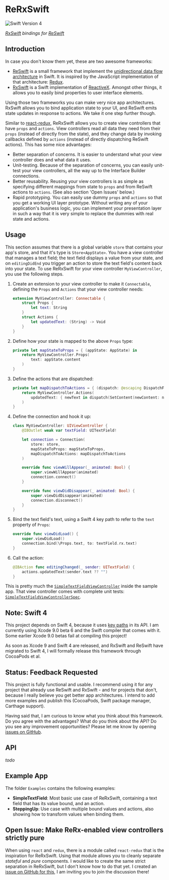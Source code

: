 # ReRxSwift
![Swift Version 4](https://img.shields.io/badge/Swift-v4-yellow.svg)

*[RxSwift][1] bindings for [ReSwift][2]*

## Introduction

In case you don't know them yet, these are two awesome frameworks:

- [ReSwift][2] is a small framework that implement the
  [unidirectional data flow architecture][3] in Swift. It is inspired
  by the JavaScript implementation of that architecture: [Redux][4].
- [RxSwift][1] is a Swift implementation of [ReactiveX][5]. Amongst
  other things, it allows you to easily bind properties to user interface
  elements.

Using those two frameworks you can make very nice app architectures.
RxSwift allows you to bind application state to your UI, and ReSwift
emits state updates in response to actions. We take it one step further
though.

Similar to [react-redux][6], ReRxSwift allows you to create view
controllers that have `props` and `actions`. View controllers read all
data they need from their `props` (instead of directly from the state),
and they change data by invoking callbacks defined by `actions` (instead
of directly dispatching ReSwift actions). This has some nice advantages:

- Better separation of concerns. It is easier to understand what your
  view controller does and what data it uses.
- Unit-testing. Because of the separation of concerns, you can easily
  unit-test your view controllers, all the way up to the Interface
  Builder connections.
- Better reusability. Reusing your view controllers is as simple as
  specifying different mappings from state to `props` and from ReSwift
  actions to `actions`. (See also section 'Open Issues' below.)
- Rapid prototyping. You can easily use dummy `props` and `actions` so
  that you get a working UI layer prototype. Without writing any of your
  application's business logic, you can implement your presentation
  layer in such a way that it is very simple to replace the dummies
  with real state and actions.

## Usage

This section assumes that there is a global variable `store` that contains
your app's store, and that it's type is `Store<AppState>`. You have a view
controller that manages a text field; the text field displays a value from
your state, and on `editingDidEnd` you trigger an action to store the text
field's content back into your state. To use ReRxSwift for your view
controller `MyViewController`, you use the following steps.

1. Create an extension to your view controller to make it `Connectable`,
   defining the `Props` and `Actions` that your view controller needs:

   ```swift
   extension MyViewController: Connectable {
       struct Props {
           let text: String
       }
       struct Actions {
           let updatedText: (String) -> Void
       }
   }
   ```

2. Define how your state is mapped to the above `Props` type:

   ```swift
   private let mapStateToProps = { (appState: AppState) in
       return MyViewController.Props(
           text: appState.content
       )
   }
   ```

3. Define the actions that are dispatched:

   ```swift
   private let mapDispatchToActions = { (dispatch: @escaping DispatchFunction) in
       return MyViewController.Actions(
           updatedText: { newText in dispatch(SetContent(newContent: newText)) }
       )
   }
   ```

4. Define the connection and hook it up:

   ```swift
   class MyViewController: UIViewController {
       @IBOutlet weak var textField: UITextField!

       let connection = Connection(
           store: store,
           mapStateToProps: mapStateToProps,
           mapDispatchToActions: mapDispatchToActions
       )

       override func viewWillAppear(_ animated: Bool) {
           super.viewWillAppear(animated)
           connection.connect()
       }

       override func viewDidDisappear(_ animated: Bool) {
           super.viewDidDisappear(animated)
           connection.disconnect()
       }
   }
   ```

5. Bind the text field's text, using a Swift 4 key path to refer to the
   `text` property of `Props`:

   ```swift
   override func viewDidLoad() {
       super.viewDidLoad()
       connection.bind(\Props.text, to: textField.rx.text)
   }
   ```

6. Call the action:

   ```swift
   @IBAction func editingChanged(_ sender: UITextField) {
       actions.updatedText(sender.text ?? "")
   }
   ```

This is pretty much the [`SimpleTextFieldViewController`][10] inside the sample
app. That view controller comes with complete unit tests:
[`SimpleTextFieldViewControllerSpec`][11].

## Note: Swift 4

This project depends on Swift 4, because it uses [key paths][7] in its
API. I am currently using Xcode 9.0 beta 6 and the Swift compiler that
comes with it. Some earlier Xcode 9.0 betas fail at compiling this
project!

As soon as Xcode 9 and Swift 4 are released, and RxSwift and ReSwift
have migrated to Swift 4, I will formally release this framework through
CocoaPods et al.

## Status: Feedback Requested

This project is fully functional and usable. I recommend using it for
any project that already use ReSwift and RxSwift - and for projects that
don't, because I really believe you get better app architectures. I
intend to add more examples and publish this (CocoaPods, Swift package
manager, Carthage support).

Having said that, I am curious to know what you think about this
framework. Do you agree with the advantages? What do you think about
the API? Do you see any improvement opportunities? Please let me know
by opening [issues on GitHub][8].


## API

*todo*

## Example App
The folder `Examples` contains the following examples:

- **SimpleTextField**: Most basic use case of ReRxSwift, containing a text field that has its value bound, and an action.
- **SteppingUp**: Use case with multiple bound values and actions, also showing how to transform values when binding them.


## Open Issue: Make ReRx-enabled view controllers strictly pure

When using `react` and `redux`, there is a module called `react-redux`
that is the inspiration for ReRxSwift. Using that module allows you
to cleanly separate _stateful_ and _pure_ components. I would like to
create the same strict separation in ReRxSwift, but I don't know how
to do that yet. I created an [issue on GitHub for this][9], I am inviting
you to join the discussion there!


[1]: https://github.com/ReactiveX/RxSwift
[2]: https://github.com/ReSwift/ReSwift
[3]: http://redux.js.org/docs/basics/DataFlow.html
[4]: https://github.com/reactjs/redux
[5]: http://reactivex.io
[6]: http://redux.js.org/docs/basics/UsageWithReact.html
[7]: https://github.com/apple/swift-evolution/blob/master/proposals/0161-key-paths.md
[8]: https://github.com/svdo/ReRxSwift/issues
[9]: https://github.com/svdo/ReRxSwift/issues/1
[10]: https://github.com/svdo/ReRxSwift/blob/master/Example/SimpleTextField/SimpleTextFieldViewController.swift
[11]: https://github.com/svdo/ReRxSwift/blob/master/ExampleTests/SimpleTextField/SimpleTextFieldViewControllerSpec.swift
